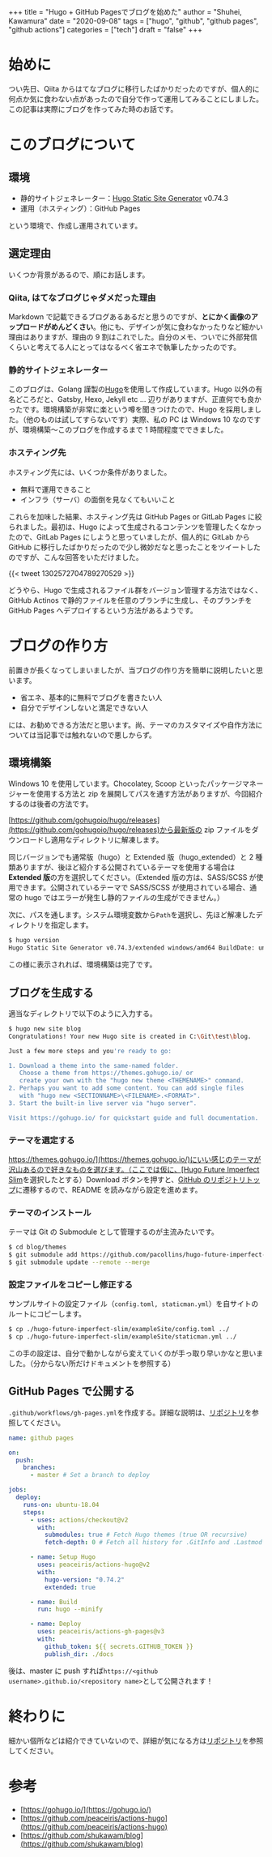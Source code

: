 +++
title = "Hugo + GitHub Pagesでブログを始めた"
author = "Shuhei, Kawamura"
date = "2020-09-08"
tags = ["hugo", "github", "github pages", "github actions"]
categories = ["tech"]
draft = "false"
+++

# 始めに

つい先日、Qiita からはてなブログに移行したばかりだったのですが、個人的に何点か気に食わない点があったので自分で作って運用してみることにしました。
この記事は実際にブログを作ってみた時のお話です。

# このブログについて

## 環境

- 静的サイトジェネレーター：[Hugo Static Site Generator](https://gohugo.io/) v0.74.3
- 運用（ホスティング）：GitHub Pages

という環境で、作成し運用されています。

## 選定理由

いくつか背景があるので、順にお話します。

### Qiita, はてなブログじゃダメだった理由

Markdown で記載できるブログあるあるだと思うのですが、**とにかく画像のアップロードがめんどくさい**。他にも、デザインが気に食わなかったりなど細かい理由はありますが、理由の 9 割はこれでした。自分のメモ、ついでに外部発信くらいと考えてる人にとってはなるべく省エネで執筆したかったのです。

### 静的サイトジェネレーター

このブログは、Golang 謹製の[Hugo](https://gohugo.io/)を使用して作成しています。Hugo 以外の有名どころだと、Gatsby, Hexo, Jekyll etc ... 辺りがありますが、正直何でも良かったです。環境構築が非常に楽という噂を聞きつけたので、Hugo を採用しました。（他のものは試してすらないです）実際、私の PC は Windows 10 なのですが、環境構築～このブログを作成するまで 1 時間程度でできました。

### ホスティング先

ホスティング先には、いくつか条件がありました。

- 無料で運用できること
- インフラ（サーバ）の面倒を見なくてもいいこと

これらを加味した結果、ホスティング先は GitHub Pages or GitLab Pages に絞られました。最初は、Hugo によって生成されるコンテンツを管理したくなかったので、GitLab Pages にしようと思っていましたが、個人的に GitLab から GitHub に移行したばかりだったので少し微妙だなと思ったことをツイートしたのですが、こんな回答をいただけました。

{{< tweet 1302572704789270529 >}}

どうやら、Hugo で生成されるファイル群をバージョン管理する方法ではなく、GitHub Actinos で静的ファイルを任意のブランチに生成し、そのブランチを GitHub Pages へデプロイするという方法があるようです。

# ブログの作り方

前置きが長くなってしまいましたが、当ブログの作り方を簡単に説明したいと思います。

- 省エネ、基本的に無料でブログを書きたい人
- 自分でデザインしないと満足できない人

には、お勧めできる方法だと思います。尚、テーマのカスタマイズや自作方法については当記事では触れないので悪しからず。

## 環境構築

Windows 10 を使用しています。Chocolatey, Scoop といったパッケージマネージャーを使用する方法と zip を展開してパスを通す方法がありますが、今回紹介するのは後者の方法です。

[https://github.com/gohugoio/hugo/releases](https://github.com/gohugoio/hugo/releases)から最新版の zip ファイルをダウンロードし適用なディレクトリに解凍します。

同じバージョンでも通常版（hugo）と Extended 版（hugo_extended）と 2 種類ありますが、後ほど紹介する公開されているテーマを使用する場合は**Extended 版**の方を選択してください。（Extended 版の方は、SASS/SCSS が使用できます。公開されているテーマで SASS/SCSS が使用されている場合、通常の hugo ではエラーが発生し静的ファイルの生成ができません。）

次に、パスを通します。システム環境変数から`Path`を選択し、先ほど解凍したディレクトリを指定します。

```bash
$ hugo version
Hugo Static Site Generator v0.74.3/extended windows/amd64 BuildDate: unknown
```

この様に表示されれば、環境構築は完了です。

## ブログを生成する

適当なディレクトリで以下のように入力する。

```bash
$ hugo new site blog
Congratulations! Your new Hugo site is created in C:\Git\test\blog.

Just a few more steps and you're ready to go:

1. Download a theme into the same-named folder.
   Choose a theme from https://themes.gohugo.io/ or
   create your own with the "hugo new theme <THEMENAME>" command.
2. Perhaps you want to add some content. You can add single files
   with "hugo new <SECTIONNAME>\<FILENAME>.<FORMAT>".
3. Start the built-in live server via "hugo server".

Visit https://gohugo.io/ for quickstart guide and full documentation.
```

### テーマを選定する

[https://themes.gohugo.io/](https://themes.gohugo.io/)にいい感じのテーマが沢山あるので好きなものを選びます。（ここでは仮に、[Hugo Future Imperfect Slim](https://themes.gohugo.io/hugo-future-imperfect-slim/)を選択したとする）Download ボタンを押すと、[GitHub のリポジトリトップ](https://github.com/pacollins/hugo-future-imperfect-slim)に遷移するので、README を読みながら設定を進めます。

### テーマのインストール

テーマは Git の Submodule として管理するのが主流みたいです。

```bash
$ cd blog/themes
$ git submodule add https://github.com/pacollins/hugo-future-imperfect-slim.git
$ git submodule update --remote --merge
```

### 設定ファイルをコピーし修正する

サンプルサイトの設定ファイル（`config.toml, staticman.yml`）を自サイトのルートにコピーします。

```bash
$ cp ./hugo-future-imperfect-slim/exampleSite/config.toml ../
$ cp ./hugo-future-imperfect-slim/exampleSite/staticman.yml ../
```

この手の設定は、自分で動かしながら変えていくのが手っ取り早いかなと思いました。（分からない所だけドキュメントを参照する）

## GitHub Pages で公開する

`.github/workflows/gh-pages.yml`を作成する。詳細な説明は、[リポジトリ](https://github.com/peaceiris/actions-hugo)を参照してください。

```yaml
name: github pages

on:
  push:
    branches:
      - master # Set a branch to deploy

jobs:
  deploy:
    runs-on: ubuntu-18.04
    steps:
      - uses: actions/checkout@v2
        with:
          submodules: true # Fetch Hugo themes (true OR recursive)
          fetch-depth: 0 # Fetch all history for .GitInfo and .Lastmod

      - name: Setup Hugo
        uses: peaceiris/actions-hugo@v2
        with:
          hugo-version: "0.74.2"
          extended: true

      - name: Build
        run: hugo --minify

      - name: Deploy
        uses: peaceiris/actions-gh-pages@v3
        with:
          github_token: ${{ secrets.GITHUB_TOKEN }}
          publish_dir: ./docs
```

後は、master に push すれば`https://<github username>.github.io/<repository name>`として公開されます！

# 終わりに

細かい個所などは紹介できていないので、詳細が気になる方は[リポジトリ](https://github.com/shukawam/blog)を参照してください。

# 参考

- [https://gohugo.io/](https://gohugo.io/)
- [https://github.com/peaceiris/actions-hugo](https://github.com/peaceiris/actions-hugo)
- [https://github.com/shukawam/blog](https://github.com/shukawam/blog)
